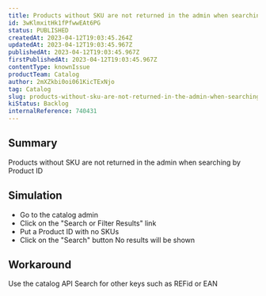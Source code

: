 ```yaml
---
title: Products without SKU are not returned in the admin when searching by Product ID
id: 3wKlmxitHk1fPfwwEAt6PG
status: PUBLISHED
createdAt: 2023-04-12T19:03:45.264Z
updatedAt: 2023-04-12T19:03:45.967Z
publishedAt: 2023-04-12T19:03:45.967Z
firstPublishedAt: 2023-04-12T19:03:45.967Z
contentType: knownIssue
productTeam: Catalog
author: 2mXZkbi0oi061KicTExNjo
tag: Catalog
slug: products-without-sku-are-not-returned-in-the-admin-when-searching-by-product-id
kiStatus: Backlog
internalReference: 740431
---
```


## Summary


Products without SKU are not returned in the admin when searching by Product ID

##

## Simulation



- Go to the catalog admin
- Click on the "Search or Filter Results" link
- Put a Product ID with no SKUs
- Click on the "Search" button
No results will be shown


##

## Workaround


Use the catalog API
Search for other keys such as REFid or EAN




